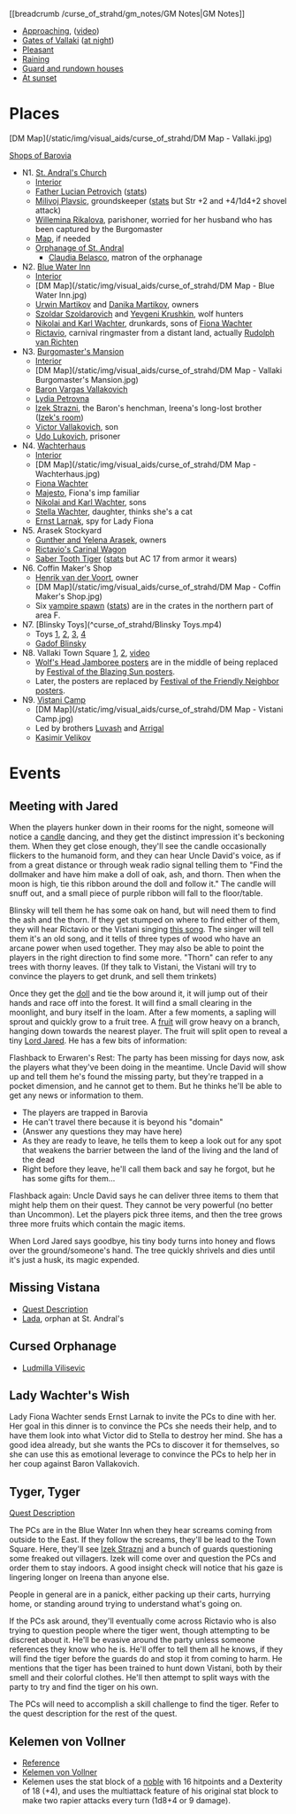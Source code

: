 [[breadcrumb /curse_of_strahd/gm_notes/GM Notes|GM Notes]]

<script type="module">
    import { init_links } from "/js/common/visual_aid_backend.js";
    init_links();
</script>

* [Approaching](^curse_of_strahd/vallaki_1.jpg), ([video](^curse_of_strahd/vallaki.mp4))
* [Gates of Vallaki](^curse_of_strahd/vallaki_2.jpg) ([at night](^curse_of_strahd/vallaki_3.jpg))
* [Pleasant](^curse_of_strahd/vallaki_9.png)
* [Raining](^curse_of_strahd/vallaki_6.jpg)
* [Guard and rundown houses](^curse_of_strahd/vallaki_7.jpg)
* [At sunset](^curse_of_strahd/vallaki_8.png)
 
# Places

[DM Map](/static/img/visual_aids/curse_of_strahd/DM Map - Vallaki.jpg)

[Shops of Barovia](https://www.gmbinder.com/share/-LTK3X6AKprD0KM1RLYC)

* N1. [St. Andral's Church](^curse_of_strahd/st_andrals_church.mp4)
  * [Interior](^curse_of_strahd/st_andrals_church_interior.jpg)
  * [Father Lucian Petrovich](^curse_of_strahd/father_lucian_petrovich.png) ([stats](https://5e.tools/bestiary.html#priest_mm))
  * [Milivoj Plavsic](^curse_of_strahd/milivoj_plavsic.png), groundskeeper ([stats](https://5e.tools/bestiary.html#commoner_mm) but Str +2 and +4/1d4+2 shovel attack)
  * [Willemina Rikalova](^curse_of_strahd/willemina_rikalova.jpg), parishoner, worried for her husband who has been captured by the Burgomaster
  * [Map](https://old.reddit.com/r/dungeondraft/comments/grnmuy/the_church_of_saint_andral_23x34_ppi_100/), if needed
  * [Orphanage of St. Andral](^curse_of_strahd/st_andrals_orphanage.jpg)
      * [Claudia Belasco](^curse_of_strahd/claudia_belasco.jpg), matron of the orphanage
* N2. [Blue Water Inn](^curse_of_strahd/blue_water_inn.mp4)
  * [Interior](^curse_of_strahd/blue_water_inn_interior.jpg)
  * [DM Map](/static/img/visual_aids/curse_of_strahd/DM Map - Blue Water Inn.jpg)
  * [Urwin Martikov](^curse_of_strahd/urwin_martikov.jpg) and [Danika Martikov](^curse_of_strahd/danika_martikov.jpg), owners
  * [Szoldar Szoldarovich](^curse_of_strahd/szoldar_szoldarovich.jpg) and [Yevgeni Krushkin](^curse_of_strahd/yevgeni_krushkin.jpg), wolf hunters
  * [Nikolai and Karl Wachter](^curse_of_strahd/nikolai_and_karl_wachter.jpg), drunkards, sons of [Fiona Wachter](^curse_of_strahd/fiona_wachter.jpg)
  * [Rictavio](^curse_of_strahd/rictavio.jpg), carnival ringmaster from a distant land, actually [Rudolph van Richten](^curse_of_strahd/rudolph_van_richten.jpg)
* N3. [Burgomaster's Mansion](^curse_of_strahd/vallaki_burgomasters_mansion.mp4)
  * [Interior](^curse_of_strahd/vallaki_burgomasters_mansion_interior.jpg)
  * [DM Map](/static/img/visual_aids/curse_of_strahd/DM Map - Vallaki Burgomaster's Mansion.jpg)
  * [Baron Vargas Vallakovich](^curse_of_strahd/baron_vargas_vallakovich.jpg)
  * [Lydia Petrovna](^curse_of_strahd/lydia_petrovna.png)
  * [Izek Strazni](^curse_of_strahd/izek_strazni.jpg), the Baron's henchman, Ireena's long-lost brother ([Izek's room](^curse_of_strahd/izeks_room.jpg))
  * [Victor Vallakovich](^curse_of_strahd/victor_vallakovich.jpg), son
  * [Udo Lukovich](^curse_of_strahd/udo_lukovich.jpg), prisoner
* N4. [Wachterhaus](^curse_of_strahd/wachterhaus.mp4)
  * [Interior](^curse_of_strahd/wachterhaus_interior.jpg)
  * [DM Map](/static/img/visual_aids/curse_of_strahd/DM Map - Wachterhaus.jpg)
  * [Fiona Wachter](^curse_of_strahd/fiona_wachter.jpg)
  * [Majesto](^curse_of_strahd/majesto.jpg), Fiona's imp familiar
  * [Nikolai and Karl Wachter](^curse_of_strahd/nikolai_and_karl_wachter.jpg), sons
  * [Stella Wachter](^curse_of_strahd/stella_wachter.jpg), daughter, thinks she's a cat
  * [Ernst Larnak](^curse_of_strahd/ernst_larnak.jpg), spy for Lady Fiona
* N5. Arasek Stockyard
  * [Gunther and Yelena Arasek](^curse_of_strahd/gunther_and_yelena_arasek.jpg), owners
  * [Rictavio's Carinal Wagon](^curse_of_strahd/rictavios_carnival_wagon.jpg)
  * [Saber Tooth Tiger](^curse_of_strahd/saber_tooth_tiger.jpg) ([stats](https://5e.tools/bestiary.html#saber-toothed%20tiger_mm) but AC 17 from armor it wears)
* N6. Coffin Maker's Shop
  * [Henrik van der Voort](^curse_of_strahd/henrik_van_der_voort.jpg), owner
  * [DM Map](/static/img/visual_aids/curse_of_strahd/DM Map - Coffin Maker's Shop.jpg)
  * Six [vampire spawn](^curse_of_strahd/vampire_spawn.jpg) ([stats](https://5e.tools/bestiary.html#vampire%20spawn_mm)) are in the crates in the northern part of area F.
* N7. [Blinsky Toys](^curse_of_strahd/Blinsky Toys.mp4)
  * Toys [1](^curse_of_strahd/blinsky_toys_1.jpg), [2](^curse_of_strahd/blinsky_toys_2.jpg), [3](^curse_of_strahd/blinsky_toys_3.jpg), [4](^curse_of_strahd/blinsky_toys_4.jpg)
  * [Gadof Blinsky](^curse_of_strahd/gadof_blinsky.jpg)
* N8. Vallaki Town Square [1](^curse_of_strahd/vallaki_town_square.jpg), [2](^curse_of_strahd/vallaki_5.jpg), [video](^curse_of_strahd/vallaki_town_square.mp4)
  * [Wolf's Head Jamboree posters](^curse_of_strahd/wolfs_head_jamboree_poster.jpg) are in the middle of being replaced by [Festival of the Blazing Sun posters](^curse_of_strahd/festival_of_the_blazing_sun_poster.jpg).
  * Later, the posters are replaced by [Festival of the Friendly Neighbor posters](^curse_of_strahd/festival_of_the_friendly_neighbor.png).
* N9. [Vistani Camp](^curse_of_strahd/vistani_camp.mp4)
  * [DM Map](/static/img/visual_aids/curse_of_strahd/DM Map - Vistani Camp.jpg)
  * Led by brothers [Luvash](^curse_of_strahd/luvash.jpg) and [Arrigal](^curse_of_strahd/arrigal.png)
  * [Kasimir Velikov](^curse_of_strahd/kasimir_velikov.jpg)


# Events

## Meeting with Jared

When the players hunker down in their rooms for the night, someone will notice a [candle](^curse_of_strahd/candle.jpg) dancing, and they get the distinct impression it's beckoning them. When they get close enough, they'll see the candle occasionally flickers to the humanoid form, and they can hear Uncle David's voice, as if from a great distance or through weak radio signal telling them to "Find the dollmaker and have him make a doll of oak, ash, and thorn. Then when the moon is high, tie this ribbon around the doll and follow it." The candle will snuff out, and a small piece of purple ribbon will fall to the floor/table.

Blinsky will tell them he has some oak on hand, but will need them to find the ash and the thorn. If they get stumped on where to find either of them, they will hear Rictavio or the Vistani singing [this song]($load|youtube|https://www.youtube.com/watch?v=mr1CM_yw68c). The singer will tell them it's an old song, and it tells of three types of wood who have an arcane power when used together. They may also be able to point the players in the right direction to find some more. "Thorn" can refer to any trees with thorny leaves. (If they talk to Vistani, the Vistani will try to convince the players to get drunk, and sell them trinkets)

Once they get the [doll](^curse_of_strahd/twig_blight.jpg) and tie the bow around it, it will jump out of their hands and race off into the forest. It will find a small clearing in the moonlight, and bury itself in the loam. After a few moments, a sapling will sprout and quickly grow to a fruit tree. A [fruit](^curse_of_strahd/everapple.jpg) will grow heavy on a branch, hanging down towards the nearest player. The fruit will split open to reveal a tiny [Lord Jared](^lord_jared.jpg). He has a few bits of information:

Flashback to Erwaren's Rest: The party has been missing for days now, ask the players what they've been doing in the meantime. Uncle David will show up and tell them he's found the missing party, but they're trapped in a pocket dimension, and he cannot get to them. But he thinks he'll be able to get any news or information to them.

* The players are trapped in Barovia
* He can't travel there because it is beyond his "domain"
* (Answer any questions they may have here)
* As they are ready to leave, he tells them to keep a look out for any spot that weakens the barrier between the land of the living and the land of the dead
* Right before they leave, he'll call them back and say he forgot, but he has some gifts for them...

Flashback again: Uncle David says he can deliver three items to them that might help them on their quest. They cannot be very powerful (no better than Uncommon). Let the players pick three items, and then the tree grows three more fruits which contain the magic items.

When Lord Jared says goodbye, his tiny body turns into honey and flows over the ground/someone's hand. The tree quickly shrivels and dies until it's just a husk, its magic expended. 

## Missing Vistana

* [Quest Description](https://docs.google.com/document/d/12EbCatMMviZfxQy1Ldh9Rk3Rez_J70yI0UJG8gSrnbw/view#heading=h.w6irt8m66qdy)
* [Lada](^curse_of_strahd/orphan.jpg), orphan at St. Andral's

## Cursed Orphanage

* [Ludmilla Vilisevic](^curse_of_strahd/ludmilla_vilisevic.jpg)

## Lady Wachter's Wish

Lady Fiona Wachter sends Ernst Larnak to invite the PCs to dine with her. Her goal in this dinner is to convince the PCs she needs their help, and to have them look into what Victor did to Stella to destroy her mind. She has a good idea already, but she wants the PCs to discover it for themselves, so she can use this as emotional leverage to convince the PCs to help her in her coup against Baron Vallakovich.

## Tyger, Tyger

[Quest Description](https://docs.google.com/document/d/12EbCatMMviZfxQy1Ldh9Rk3Rez_J70yI0UJG8gSrnbw/view#heading=h.dns09xlressa)

The PCs are in the Blue Water Inn when they hear screams coming from outside to the East. If they follow the screams, they'll be lead to the Town Square. Here, they'll see [Izek Strazni](^curse_of_strahd/izek_strazni.jpg) and a bunch of guards questioning some freaked out villagers. Izek will come over and question the PCs and order them to stay indoors. A good insight check will notice that his gaze is lingering longer on Ireena than anyone else.  

People in general are in a panick, either packing up their carts, hurrying home, or standing around trying to understand what's going on. 

If the PCs ask around, they'll eventually come across Rictavio who is also trying to question people where the tiger went, though attempting to be discreet about it. He'll be evasive around the party unless someone references they know who he is. He'll offer to tell them all he knows, if they will find the tiger before the guards do and stop it from coming to harm. He mentions that the tiger has been trained to hunt down Vistani, both by their smell and their colorful clothes. He'll then attempt to split ways with the party to try and find the tiger on his own.

The PCs will need to accomplish a skill challenge to find the tiger. Refer to the quest description for the rest of the quest.

## Kelemen von Vollner

* [Reference](https://docs.google.com/document/d/12EbCatMMviZfxQy1Ldh9Rk3Rez_J70yI0UJG8gSrnbw/view#heading=h.20skvrao5ies)
* [Kelemen von Vollner](^curse_of_strahd/kelemen_von_vollner.jpg)
* Kelemen uses the stat block of a [noble](/dnd/monster/Noble) with 16 hitpoints and a Dexterity of 18 (+4), and uses the multiattack feature of his original stat block to make two rapier attacks every turn (1d8+4 or 9 damage).
